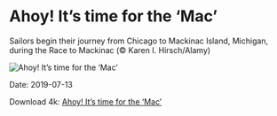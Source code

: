 # Ahoy! It’s time for the ‘Mac’

Sailors begin their journey from Chicago to Mackinac Island, Michigan, during the Race to Mackinac (© Karen I. Hirsch/Alamy)

![Ahoy! It’s time for the ‘Mac’](https://bing.com/th?id=OHR.TheMac_EN-US7670367637_UHD.jpg&rf=LaDigue_UHD.jpg&pid=hp&w=1024&h=576)

Date: 2019-07-13

Download 4k: [Ahoy! It’s time for the ‘Mac’](https://bing.com/th?id=OHR.TheMac_EN-US7670367637_UHD.jpg&rf=LaDigue_UHD.jpg&pid=hp&w=3840&h=2160)

